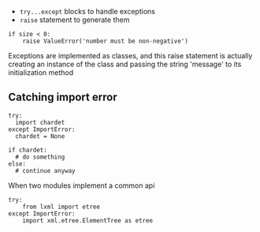* `try...except` blocks to handle exceptions
* `raise` statement to generate them
```
if size < 0:
    raise ValueError('number must be non-negative')
```
Exceptions are implemented as classes, and this raise statement is actually creating an instance of the class 
and passing the string 'message' to its initialization method


## Catching import error
```
try:
  import chardet
except ImportError:
  chardet = None

if chardet:
  # do something
else:
  # continue anyway
```
When two modules implement a common api
```
try:
    from lxml import etree
except ImportError:
    import xml.etree.ElementTree as etree
```

